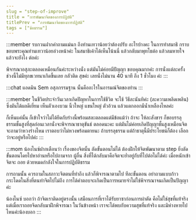 ```yaml
---
slug = "step-of-improve"
title = "การพัฒนาจิตของการปฏิบัติ"
titlePrev = "การพัฒนาจิตของการปฏิบัติ"
tags = ["ข้อธรรม"]
---
```


:::member
รบกวนฝากคำถามแม่นก ถึงท่านเทวาน้อยว่าต้องปรับ
อะไรบ้างคะ ในการทำสมาธิ กราบขอบพระคุณท่านเทวาน้อยล่วงหน้าค่ะ
ในสมาธิเค้าได้เห็นโน้นนี่ แล้วกลับมาพุทโธต่อ แล้วลมหายใจ แล้วจะยังไง
ต่อค่ะ

พิจารณาอสุภะตลอดเหมือนกันค่ะระหว่างนั่ง แต่มันไม่ค่อยมีปัญญา
ขอบคุณมากค่ะ การนั่งแต่ละครั้งช่วงนี้ไม่มีทุกขเวทนาเกิดขึ้นเลย กลัวติด
สุขค่ะ เลยนั่งไม่นาน 40 นาที ถึง 1 ชั่วโมง ค่ะ
:::

:::chat แอดมิน Sem
อสุภกรรมฐาน นั้นคืออะไรในอารมณ์จิตของท่าน
:::

:::member
ในชีวิตประจำวันเวลาเกิดปัญหาในการใช้ชีวิต จะใช้
วิธีละนันทิค่ะ (ละความเพลิดเพลิน) ซึ่งมันได้ผลดีเยี่ยม เห็นตัวเองบวม นิ้วใหญ่ แขนใหญ่ ตัวอ้วน แล้วแตกออกมีน้ำเหลืองไหลค่ะ

ก็เห็นแค่นั้น ก็เข้าใจว่าไม่ได้ยึดกับร่างนี้พร้อมสละตลอดแต่มีข้อแม้ว่า ถ้าจะ
ให้ละสังขาร ก็ขอบรรลุธรรมชั้นสูงที่สุดก่อนเวลานั่งจะพิจารณาธาตุขันธ์
ตลอดนะคะ แต่มันไม่ค่อยเกิดปัญญาชั้นสูงเหมือนจิตจะถามว่าหวงร่างไหม
เราตอบว่าไม่หวงพร้อมตายนะ ถ้าบรรลุธรรม แต่ถ้าธาตุนี้มีประโยชน์ก็ต้อง
เลือกว่าจะอยู่หรือไปค่ะ
:::

:::mom
น้องไนซ์ฝากเตือนว่า เรื่องของจิตนั้น ลัดขั้นตอนไม่ได้
ต้องฝึกให้จิตพัฒนาตาม step ยิ่งลัดขั้นตอนโดยไปหาอ่านหรือไปถามจาก
ผู้อื่น สิ่งที่ได้กลับมาคือจิตจะย่ำอยู่กับที่ไปต่อไม่ได้ค่ะ เมื่อหนักเข้า จิตจะ ถอย ด้วยหมดกำลังใจในการปฏิบัติธรรม

การถามนั้น ควรถามในสภาวะจิตตนที่ทำถึง แล้วก็พิจารณาตามไป
ทีละขั้นตอน อย่าถามแบบก้าวกระโดดในสิ่งที่ตนทำจิตไปไม่ถึง การได้คำตอบจะเกิดเป็นการหมายจำไม่ใช่พิจารณาจนเกิดเป็นปัญญาค่ะ

น้องไนซ์ บอกว่า ถ้าจิตเราติดอยู่ตรงนั้น เสมือนการที่เราได้รับยาซาก่อนการผ่าตัด
คือไม่ใช่สุขที่แท้จริง แต่เมื่อเราถอยจิดกลับมาฝึกพิจารณา ในวันข้างหน้า
เราจะได้พบกับความสุขที่แท้จริง และมิห่างหายไปไหนค่ะน้องบอก
:::
